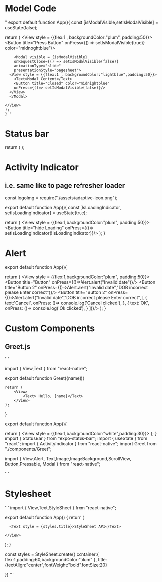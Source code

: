 


<h1> Model Code</h1>
<p>"
export default function App(){
  const [isModalVisible,setIsModalVisible] = useState(false);

  return (
  <View style = {{flex:1 , backgroundColor:"plum", padding:50}}>
      <Button
        title="Press Button"
        onPress={() => setIsModalVisible(true)}
        color="midnoghtblue"/>

        <Modal visible = {isModalVisible}
        onRequestClose={() => setIsModalVisible(false)}
        animationType="slide"
        presentationStyle="pagesheet">
      <View style = {{flex:1 , backgroundColor:"lightblue",padding:50}}>
        <Text>Modal Centent</Text>
        <Button title="Closed" color="midnightblue" 
        onPress={()=> setIsModalVisible(false)}/>
      </View>
      </Modal>

    </View>
    );
    } "
</p>


<h1>Status bar</h1>
<p>
    return (
    <View style = {{flex:1,backgroundColor:"plum", padding:50}}>
      <StatusBar backgroundColor="white" barStyle = "light-content" hidden/>
    </View>
  );
    
</p>

<h1> Activity Indicator </h1>
<h2>i.e. same like to page refresher loader </h2>

<p>

const logoImg = require("./assets/adaptive-icon.png");

export default function App(){
  const [IsLoadingIndicator, setIsLoadingIndicator] = useState(true);
  
  return (
    <View style = {{flex:1,backgroundColor:"plum", padding:50}}>
        <ActivityIndicator />
        <ActivityIndicator  size="large"/>
        <ActivityIndicator  size="large" color="midnightblue" animating={IsLoadingIndicator}/>
        <Button title="hide Loading" onPress={()=> setIsLoadingIndicator(!IsLoadingIndicator)}/>
    </View>
  );
}
</p>

<h1>Alert </h1>


<p>

export default function App(){
 
  
  return (
    <View style = {{flex:1,backgroundColor:"plum", padding:50}}>
      <Button title="Button" onPress={()=>Alert.alert("Invalid date")}/>
      <Button title="Button 2" onPress={()=>Alert.alert("Invalid date","DOB incorrect please Enter correct")}/>
      <Button title="Button 2" onPress={()=>Alert.alert("Invalid date","DOB incorrect please Enter correct",
    [
      {
        text:'Cancel',
        onPress: ()=> console.log('Cancel clicked'),
      },
      {
        text:'OK',
        onPress: ()=> console.log('Ok clicked'),
      }
    ])}/>
    </View>
  );
}

</p>

<h1>Custom Components </h1>

<h2>Greet.js</h2>

<p>
'''

import { View,Text } from "react-native";

export default function Greet({name}){

    return (
        <View>
            <Text> Hello, {name}</Text>
        </View>
    );
    
}


export default function App(){
 
  return ( <View style = {{flex:1,backgroundColor:"white",padding:30}}>
        <Greet name='Lokesh Rao'/>
        <Greet name='Hitesh Yadav'/>
    </View>
  );
}
import { StatusBar } from "expo-status-bar";
import { useState } from "react";
import { ActivityIndicator } from "react-native";
import  Greet from "./components/Greet";

import { View,Alert, Text,Image,ImageBackground,ScrollView, Button,Pressable, Modal } from "react-native";

'''
</p>

<h1> Stylesheet</h1>


<p>
'''
import { View,Text,StyleSheet } from "react-native";

export default function App() {
  return (
    <View style = {styles.container}>

      <Text style = {styles.title}>StyleSheet API</Text>

    </View>
  );
}

const styles = StyleSheet.create({
  container:{ flex:1,padding:60,backgroundColor:"plum" },
  title:{textAlign:"center",fontWeight:"bold",fontSize:20}

})
'''

</p>